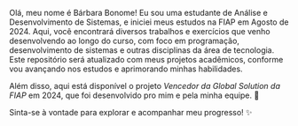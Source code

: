 Olá, meu nome é Bárbara Bonome! Eu sou uma estudante de Análise e Desenvolvimento de Sistemas, e iniciei meus estudos na FIAP em Agosto de 2024. Aqui, você encontrará diversos trabalhos e exercícios que venho desenvolvendo ao longo do curso, com foco em programação, desenvolvimento de sistemas e outras disciplinas da área de tecnologia. Este repositório será atualizado com meus projetos acadêmicos, conforme vou avançando nos estudos e aprimorando minhas habilidades.

Além disso, aqui está disponível o projeto *Vencedor da Global Solution da FIAP* em 2024, que foi desenvolvido pro mim e pela minha equipe. 💙

Sinta-se à vontade para explorar e acompanhar meu progresso! ✨
